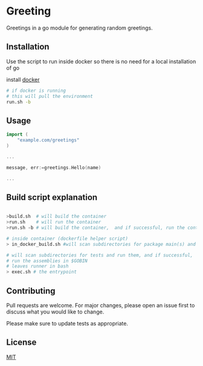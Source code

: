 # Greeting

Greetings in a go module for generating random greetings.

## Installation

Use the script to run inside docker so there is no need for a local installation of go

install [docker](https://hub.docker.com/editions/community/docker-ce-desktop-mac/) 

```bash
# if docker is running
# this will pull the environment
run.sh -b
```

## Usage

```go
import (
    "example.com/greetings"
)

...

message, err:=greetings.Hello(name)

...

```

## Build script explanation
```bash

>build.sh  # will build the container
>run.sh    # will run the container
>run.sh -b # will build the container,  and if successful, run the containers

# inside container (dockerfile helper script)
> in_docker_build.sh #will scan subdirectories for package main(s) and build them 

# will scan subdirectories for tests and run them, and if successful, 
# run the assemblies in $GOBIN
# leaves runner in bash 
> exec.sh # the entrypoint 

```

## Contributing
Pull requests are welcome. For major changes, please open an issue first to discuss what you would like to change.

Please make sure to update tests as appropriate.

## License
[MIT](https://choosealicense.com/licenses/mit/)